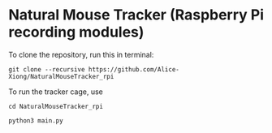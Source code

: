 # Natural Mouse Tracker (Raspberry Pi recording modules)

To clone the repository, run this in terminal:
```
git clone --recursive https://github.com/Alice-Xiong/NaturalMouseTracker_rpi
```

To run the tracker cage, use 

```
cd NaturalMouseTracker_rpi

python3 main.py
```
